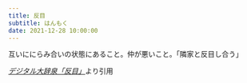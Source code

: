 ```yaml
---
title: 反目
subtitle: はんもく
date: 2021-12-28 10:00:00
---
```


互いににらみ合いの状態にあること。仲が悪いこと。「隣家と反目し合う」

<cite>[デジタル大辞泉「反目」](https://dictionary.goo.ne.jp/word/%E5%8F%8D%E7%9B%AE/)</cite>より引用